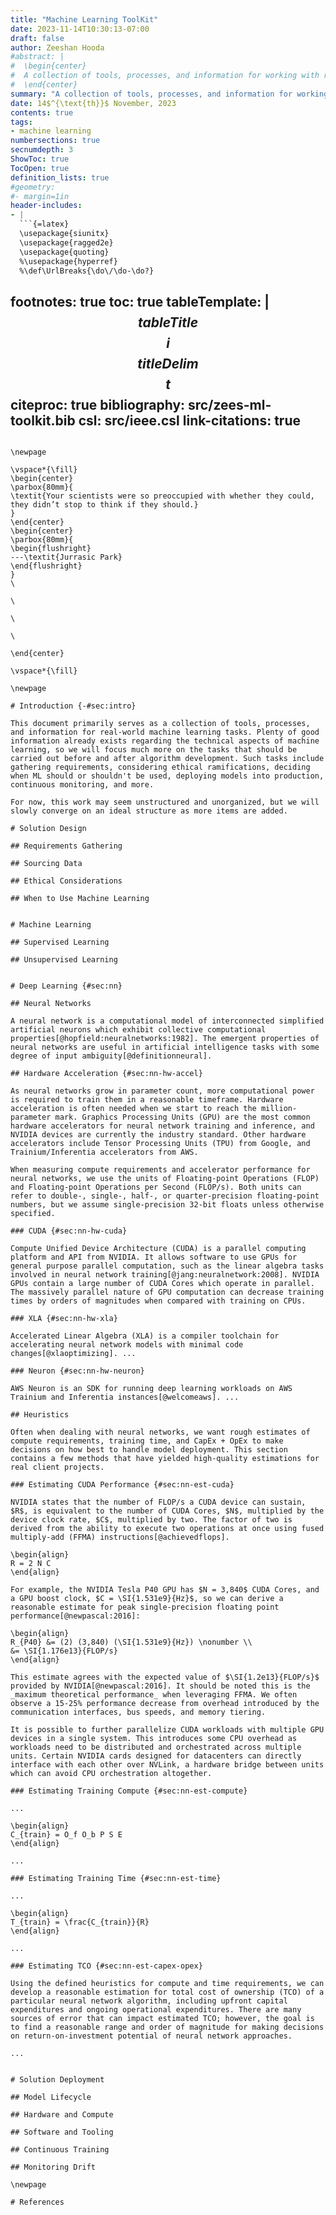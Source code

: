 ```yaml
---
title: "Machine Learning ToolKit"
date: 2023-11-14T10:30:13-07:00
draft: false
author: Zeeshan Hooda
#abstract: |
#  \begin{center}
#  A collection of tools, processes, and information for working with real-world machine learning tasks.
#  \end{center}
summary: "A collection of tools, processes, and information for working with real world machine learning tasks."
date: 14$^{\text{th}}$ November, 2023
contents: true
tags:
- machine learning
numbersections: true
secnumdepth: 3
ShowToc: true
TocOpen: true
definition_lists: true
#geometry:
#- margin=1in
header-includes:
- |
  ```{=latex}
  \usepackage{siunitx}
  \usepackage{ragged2e}
  \usepackage{quoting}
  %\usepackage{hyperref}
  %\def\UrlBreaks{\do\/\do-\do?}
  ```
footnotes: true
toc: true
tableTemplate: |
  *$$tableTitle$$ $$i$$*$$titleDelim$$ $$t$$
citeproc: true
bibliography: src/zees-ml-toolkit.bib
csl: src/ieee.csl
link-citations: true
---
```

\newpage

\vspace*{\fill}
\begin{center}
\parbox{80mm}{
\textit{Your scientists were so preoccupied with whether they could, they didn’t stop to think if they should.}
}
\end{center}
\begin{center}
\parbox{80mm}{
\begin{flushright}
---\textit{Jurrasic Park}
\end{flushright}
}
\

\

\

\

\end{center}

\vspace*{\fill}

\newpage

# Introduction {-#sec:intro}

This document primarily serves as a collection of tools, processes, and information for real-world machine learning tasks. Plenty of good information already exists regarding the technical aspects of machine learning, so we will focus much more on the tasks that should be carried out before and after algorithm development. Such tasks include gathering requirements, considering ethical ramifications, deciding when ML should or shouldn't be used, deploying models into production, continuous monitoring, and more.

For now, this work may seem unstructured and unorganized, but we will slowly converge on an ideal structure as more items are added.

# Solution Design

## Requirements Gathering

## Sourcing Data

## Ethical Considerations

## When to Use Machine Learning


# Machine Learning

## Supervised Learning

## Unsupervised Learning


# Deep Learning {#sec:nn}

## Neural Networks

A neural network is a computational model of interconnected simplified artificial neurons which exhibit collective computational properties[@hopfield:neuralnetworks:1982]. The emergent properties of neural networks are useful in artificial intelligence tasks with some degree of input ambiguity[@definitionneural].

## Hardware Acceleration {#sec:nn-hw-accel}

As neural networks grow in parameter count, more computational power is required to train them in a reasonable timeframe. Hardware acceleration is often needed when we start to reach the million-parameter mark. Graphics Processing Units (GPU) are the most common hardware accelerators for neural network training and inference, and NVIDIA devices are currently the industry standard. Other hardware accelerators include Tensor Processing Units (TPU) from Google, and Trainium/Inferentia accelerators from AWS.

When measuring compute requirements and accelerator performance for neural networks, we use the units of Floating-point Operations (FLOP) and Floating-point Operations per Second (FLOP/s). Both units can refer to double-, single-, half-, or quarter-precision floating-point numbers, but we assume single-precision 32-bit floats unless otherwise specified.

### CUDA {#sec:nn-hw-cuda}

Compute Unified Device Architecture (CUDA) is a parallel computing platform and API from NVIDIA. It allows software to use GPUs for general purpose parallel computation, such as the linear algebra tasks involved in neural network training[@jang:neuralnetwork:2008]. NVIDIA GPUs contain a large number of CUDA Cores which operate in parallel. The massively parallel nature of GPU computation can decrease training times by orders of magnitudes when compared with training on CPUs. 

### XLA {#sec:nn-hw-xla}

Accelerated Linear Algebra (XLA) is a compiler toolchain for accelerating neural network models with minimal code changes[@xlaoptimizing]. ...

### Neuron {#sec:nn-hw-neuron}

AWS Neuron is an SDK for running deep learning workloads on AWS Trainium and Inferentia instances[@welcomeaws]. ...

## Heuristics

Often when dealing with neural networks, we want rough estimates of compute requirements, training time, and CapEx + OpEx to make decisions on how best to handle model deployment. This section contains a few methods that have yielded high-quality estimations for real client projects.

### Estimating CUDA Performance {#sec:nn-est-cuda}

NVIDIA states that the number of FLOP/s a CUDA device can sustain, $R$, is equivalent to the number of CUDA Cores, $N$, multiplied by the device clock rate, $C$, multiplied by two. The factor of two is derived from the ability to execute two operations at once using fused multiply-add (FFMA) instructions[@achievedflops].

\begin{align}
R = 2 N C
\end{align}

For example, the NVIDIA Tesla P40 GPU has $N = 3,840$ CUDA Cores, and a GPU boost clock, $C = \SI{1.531e9}{Hz}$, so we can derive a reasonable estimate for peak single-precision floating point performance[@newpascal:2016]:

\begin{align}
R_{P40} &= (2) (3,840) (\SI{1.531e9}{Hz}) \nonumber \\
&= \SI{1.176e13}{FLOP/s}
\end{align}

This estimate agrees with the expected value of $\SI{1.2e13}{FLOP/s}$ provided by NVIDIA[@newpascal:2016]. It should be noted this is the _maximum theoretical performance_ when leveraging FFMA. We often observe a 15-25% performance decrease from overhead introduced by the communication interfaces, bus speeds, and memory tiering.

It is possible to further parallelize CUDA workloads with multiple GPU devices in a single system. This introduces some CPU overhead as workloads need to be distributed and orchestrated across multiple units. Certain NVIDIA cards designed for datacenters can directly interface with each other over NVLink, a hardware bridge between units which can avoid CPU orchestration altogether.

### Estimating Training Compute {#sec:nn-est-compute}

...

\begin{align}
C_{train} = O_f O_b P S E
\end{align}

...

### Estimating Training Time {#sec:nn-est-time}

...

\begin{align}
T_{train} = \frac{C_{train}}{R}
\end{align}

...

### Estimating TCO {#sec:nn-est-capex-opex}

Using the defined heuristics for compute and time requirements, we can develop a reasonable estimation for total cost of ownership (TCO) of a particular neural network algorithm, including upfront capital expenditures and ongoing operational expenditures. There are many sources of error that can impact estimated TCO; however, the goal is to find a reasonable range and order of magnitude for making decisions on return-on-investment potential of neural network approaches.

...


# Solution Deployment

## Model Lifecycle

## Hardware and Compute

## Software and Tooling

## Continuous Training

## Monitoring Drift

\newpage

# References
